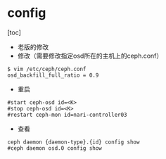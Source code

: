 # config

[toc]

* 老版的修改
* 修改（需要修改指定osd所在的主机上的ceph.conf）
```shell
$ vim /etc/ceph/ceph.conf
osd_backfill_full_ratio = 0.9
```
* 重启
```shell
#start ceph-osd id=<K>
#stop ceph-osd id=<K>
#restart ceph-mon id=nari-controller03
```
* 查看
```shell
ceph daemon {daemon-type}.{id} config show
#ceph daemon osd.0 config show
```
